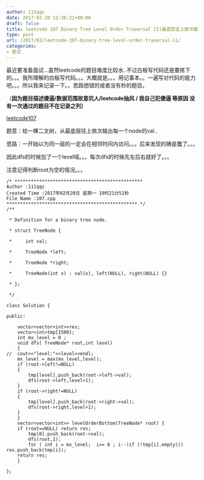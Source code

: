 ```yaml
---
author: 111qqz
date: 2017-02-20 12:36:21+00:00
draft: false
title: leetcode 107 Binary Tree Level Order Traversal II(最底层往上依次输出二叉树每一个node的val)
type: post
url: /2017/02/leetcode-107-binary-tree-level-order-traversal-ii/
categories:
- 面试
---
```


最近要准备面试...虽然leetcode的题目难度比较水..不过白板写代码还是要练下的。。。我所理解的白板写代码。。。大概就是。。。用记事本。。一遍写对代码的能力吧。。。所以我来记录一下。。思路想错的或者没有秒的题目。

（**因为题目描述傻逼/数据范围故意坑人/leetcode抽风 / 我自己犯傻逼 等原因 没有一次通过的题目不在记录之列）**

[leetcode107](https://leetcode.com/problems/binary-tree-level-order-traversal-ii/?tab=Description)

题意：给一棵二叉树，从最底层往上依次输出每一个node的val..

思路：一开始以为同一层的一定会在相邻时间内访问。。。后来发现的确是蠢了。。。

因此dfs的时候加了一个level域。。。每次dfs的时候先左后右就好了。。。

注意记得判断root为空的情况。。。


    
    /* ***********************************************
    Author :111qqz
    Created Time :2017年02月20日 星期一 19时21分51秒
    File Name :107.cpp
    ************************************************ */
    /**
    
     * Definition for a binary tree node.
    
     * struct TreeNode {
    
     *     int val;
    
     *     TreeNode *left;
    
     *     TreeNode *right;
    
     *     TreeNode(int x) : val(x), left(NULL), right(NULL) {}
    
     * };
    
     */
    
    class Solution {
    
    public:
    
        vector<vector<int>>res;
        vector<int>tmp[1500];
        int mx_level = 0 ;
        void dfs( TreeNode* root,int level)
        {
    //  cout<<"level:"<<level<<endl;
        mx_level = max(mx_level,level);
        if (root->left!=NULL)
        {
            tmp[level].push_back(root->left->val);
            dfs(root->left,level+1);
        }
        if (root->right!=NULL)
        {
            tmp[level].push_back(root->right->val);
            dfs(root->right,level+1);
        }
        }
        vector<vector<int>> levelOrderBottom(TreeNode* root) {
        if (root==NULL) return res; 
            tmp[0].push_back(root->val);
            dfs(root,1);
            for ( int i = mx_level;  i>= 0 ; i--)if (!tmp[i].empty()) res.push_back(tmp[i]);
        return res;
        }
    
    };
    






